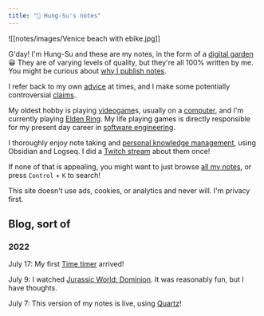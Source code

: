 ```yaml
---
title: "🐨 Hung-Su's notes"
---
```

![[notes/images/Venice beach with ebike.jpg]]

G'day! I'm Hung-Su and these are my notes, in the form of a [digital garden](notes/digital%20garden.md) 😀 They are of varying levels of quality, but they're all 100% written by me. You might be curious about [why I publish notes](notes/Why%20publish%20notes).

I refer back to my own [advice](/tags/advice) at times, and I make some potentially controversial [claims](/tags/claim).

My oldest hobby is playing [videogame](notes/videogame)s, usually on a [computer](notes/computer), and I'm currently playing [Elden Ring](notes/Elden%20Ring). My life playing games is directly responsible for my present day career in [software engineering](notes/software%20engineering).

I thoroughly enjoy note taking and [personal knowledge management](notes/PKM), using Obsidian and Logseq. I did a [Twitch stream](https://www.youtube.com/watch?v=jASsctBxZk4) about them once!

If none of that is appealing, you might want to just browse [all my notes](/notes), or press `Control` + `K` to search!

This site doesn't use ads, cookies, or analytics and never will. I'm privacy first.

## Blog, sort of

### 2022
July 17: My first [Time timer](notes/Time%20timer) arrived!

July 9: I watched [Jurassic World: Dominion](notes/Jurassic_World_Dominion). It was reasonably fun, but I have thoughts.

July 7: This version of my notes is live, using [Quartz](notes/Quartz%20by%20Jacky)!
